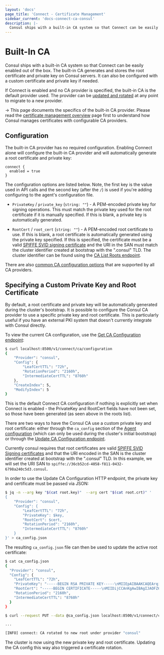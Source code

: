 ```yaml
---
layout: 'docs'
page_title: 'Connect - Certificate Management'
sidebar_current: 'docs-connect-ca-consul'
description: |-
  Consul ships with a built-in CA system so that Connect can be easily enabled out of the box. The built-in CA generates and stores the root certificate and private key on Consul servers. It can also be configured with a custom certificate and private key if needed.
---
```


# Built-In CA

Consul ships with a built-in CA system so that Connect can be
easily enabled out of the box. The built-in CA generates and stores the
root certificate and private key on Consul servers. It can also be
configured with a custom certificate and private key if needed.

If Connect is enabled and no CA provider is specified, the built-in
CA is the default provider used. The provider can be
[updated and rotated](/docs/connect/ca.html#root-certificate-rotation)
at any point to migrate to a new provider.

-> This page documents the specifics of the built-in CA provider.
Please read the [certificate management overview](/docs/connect/ca.html)
page first to understand how Consul manages certificates with configurable
CA providers.

## Configuration

The built-in CA provider has no required configuration. Enabling Connect
alone will configure the built-in CA provider and will automatically generate
a root certificate and private key:

```hcl
connect {
  enabled = true
}
```

The configuration options are listed below. Note, the
first key is the value used in API calls and the second key (after the `/`)
is used if you're adding configuring to the agent's configuration file.

- `PrivateKey` / `private_key` (`string: ""`) - A PEM-encoded private key
  for signing operations. This must match the private key used for the root
  certificate if it is manually specified. If this is blank, a private key
  is automatically generated.

- `RootCert` / `root_cert` (`string: ""`) - A PEM-encoded root certificate
  to use. If this is blank, a root certificate is automatically generated
  using the private key specified. If this is specified, the certificate
  must be a valid
  [SPIFFE SVID signing certificate](https://github.com/spiffe/spiffe/blob/master/standards/X509-SVID.md)
  and the URI in the SAN must match the cluster identifier created at
  bootstrap with the ".consul" TLD. The cluster identifier can be found
  using the [CA List Roots endpoint](/api/connect/ca.html#list-ca-root-certificates).

There are also [common CA configuration options](/docs/agent/options.html#common-ca-config-options)
that are supported by all CA providers.

## Specifying a Custom Private Key and Root Certificate

By default, a root certificate and private key will be automatically
generated during the cluster's bootstrap. It is possible to configure
the Consul CA provider to use a specific private key and root certificate.
This is particularly useful if you have an external PKI system that doesn't
currently integrate with Consul directly.

To view the current CA configuration, use the [Get CA Configuration endpoint](/api/connect/ca.html#get-ca-configuration):

```bash
$ curl localhost:8500/v1/connect/ca/configuration
{
    "Provider": "consul",
    "Config": {
        "LeafCertTTL": "72h",
        "RotationPeriod": "2160h",
        "IntermediateCertTTL": "8760h"
    },
    "CreateIndex": 5,
    "ModifyIndex": 5
}
```

This is the default Connect CA configuration if nothing is explicitly set when
Connect is enabled - the PrivateKey and RootCert fields have not been set, so those have
been generated (as seen above in the roots list).

There are two ways to have the Consul CA use a custom private key and root certificate:
either through the `ca_config` section of the [Agent configuration](/docs/agent/options.html#connect_ca_config) (which can only be used during the cluster's
initial bootstrap) or through the [Update CA Configuration endpoint](/api/connect/ca.html#update-ca-configuration).

Currently consul requires that root certificates are valid [SPIFFE SVID Signing certificates](https://github.com/spiffe/spiffe/blob/master/standards/X509-SVID.md) and that the URI encoded
in the SAN is the cluster identifier created at bootstrap with the ".consul" TLD. In this
example, we will set the URI SAN to `spiffe://36cb52cd-4058-f811-0432-6798a240c5d3.consul`.

In order to use the Update CA Configuration HTTP endpoint, the private key and certificate
must be passed via JSON:

```bash
$ jq -n --arg key "$(cat root.key)"  --arg cert "$(cat root.crt)" '
{
    "Provider": "consul",
    "Config": {
        "LeafCertTTL": "72h",
        "PrivateKey": $key,
        "RootCert": $cert,
        "RotationPeriod": "2160h",
        "IntermediateCertTTL": "8760h"
    }
}' > ca_config.json
```

The resulting `ca_config.json` file can then be used to update the active root certificate:

```bash
$ cat ca_config.json
{
  "Provider": "consul",
  "Config": {
    "LeafCertTTL": "72h",
    "PrivateKey": "-----BEGIN RSA PRIVATE KEY-----\nMIIEpAIBAAKCAQEArqiy1c3pbT3cSkjdEM1APALUareU...",
    "RootCert": "-----BEGIN CERTIFICATE-----\nMIIDijCCAnKgAwIBAgIJAOFZ66em1qC7MA0GCSqGSIb3...",
    "RotationPeriod": "2160h",
    "IntermediateCertTTL": "8760h"
  }
}

$ curl --request PUT --data @ca_config.json localhost:8500/v1/connect/ca/configuration

...

[INFO] connect: CA rotated to new root under provider "consul"
```

The cluster is now using the new private key and root certificate. Updating the CA config
this way also triggered a certificate rotation.
